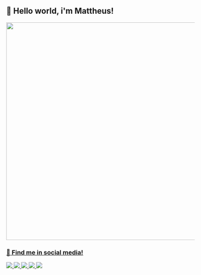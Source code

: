 ## 🌿 Hello world, i'm Mattheus!

<div id="githubstats">
  <a href="https://github.com/mattguimma">
  <img width="580px" src="https://github-readme-stats.vercel.app/api?username=mattguimma&theme=merko&show_icons=true&hide_border=true&text_bold=false&">
</div>

### 📧 Find me in social media!
<div id="socnetwork">
  <a href="mailto:guim.ttheus@gmail.com" target="_blank"> 
    <img src="https://img.shields.io/badge/Gmail-D14836?style=for-the-badge&logo=gmail&logoColor=white" target="_blank"> 
  </a>
  
  <a href="https://www.linkedin.com/in/guimatt/" target="_blank"> 
    <img src="https://img.shields.io/badge/LinkedIn-0077B5?style=for-the-badge&logo=linkedin&logoColor=white" target="_blank"> 
  </a>
  
  <a href="https://www.instagram.com/mattguimma/" target="_blank"> 
    <img src="https://img.shields.io/badge/Instagram-E4405F?style=for-the-badge&logo=instagram&logoColor=white" target="_blank"> 
  </a>
  
  <a href="https://wa.me/5521986282992" target="_blank"> 
    <img src="https://img.shields.io/badge/WhatsApp-25D366?style=for-the-badge&logo=whatsapp&logoColor=white" target="_blank"> 
  </a>
  
  <a href="https://discordapp.com/users/132975751065501706" target="_blank"> 
    <img src="https://img.shields.io/badge/Discord-7289DA?style=for-the-badge&logo=discord&logoColor=white" target="_blank"> 
  </a>
</div>

<!--
<div id="usedlanguages">
  <img class="lang" height="65px" src="https://cdn.jsdelivr.net/gh/devicons/devicon/icons/c/c-plain.svg"/>
  <img class="lang" height="65px" src="https://cdn.jsdelivr.net/gh/devicons/devicon/icons/csharp/csharp-plain.svg"/>
  <img class="lang" height="65px" src="https://cdn.jsdelivr.net/gh/devicons/devicon/icons/html5/html5-plain-wordmark.svg"/>
  <img class="lang" height="65px" src="https://cdn.jsdelivr.net/gh/devicons/devicon/icons/css3/css3-plain-wordmark.svg"/>
  <img class="lang" height="65px" src="https://cdn.jsdelivr.net/gh/devicons/devicon/icons/mysql/mysql-original.svg" />
  <img class="lang" height="62px" src="https://cdn.jsdelivr.net/gh/devicons/devicon/icons/javascript/javascript-plain.svg" />
  <img class="lang" height="72px" src="https://cdn.jsdelivr.net/gh/devicons/devicon/icons/php/php-plain.svg"/>
</div>
-->
